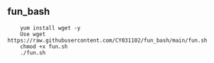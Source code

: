 ## fun_bash
        yum install wget -y
        Use wget https://raw.githubusercontent.com/CY031102/fun_bash/main/fun.sh
        chmod +x fun.sh
        ./fun.sh
